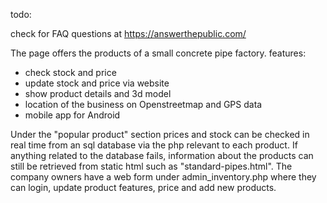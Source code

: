 todo:

check for FAQ questions at https://answerthepublic.com/


The page offers the products of a small concrete pipe factory. 
features:
- check stock and price
- update stock and price via website 
- show product details and 3d model
- location of the business on Openstreetmap and GPS data
- mobile app for Android


Under the "popular product" section prices and stock can be checked in real time from an sql database via the php relevant to each product.
If anything related to the database fails, information about the products can still be retrieved from static html  such as "standard-pipes.html". 
The company owners have a web form under admin_inventory.php where they can login, update product features, price and add new products. 

